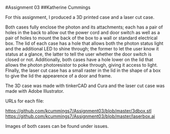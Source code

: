#Assignment 03
##Katherine Cummings

For this assignment, I produced a 3D printed case and a laser cut case.

Both cases fully enclose the photon and its attachments; each has a pair of holes in the back to allow out the power cord and door switch as well as a pair of holes to mount the back of the box to a wall or standard electrical box.  The lid of each case has a hole that allows both the photon status light and the additional LED to shine through; the former to let the user know it status at a glance, the latter to tell the user whether the door switch is closed or not.  Additionally, both cases have a hole lower on the lid that allows the photon photoresistor to poke through, giving it access to light.  FInally, the laser cut case has a small raster in the lid in the shape of a box to give the lid the appearence of a door and frame.

The 3D case was made with tinkerCAD and Cura and the laser cut case was made with Adobe Illustrator.

URLs for each file:

https://github.com/kcummings7/Assignment03/blob/master/3dbox.stl
https://github.com/kcummings7/Assignment03/blob/master/laserbox.ai

Images of both cases can be found under issues.
